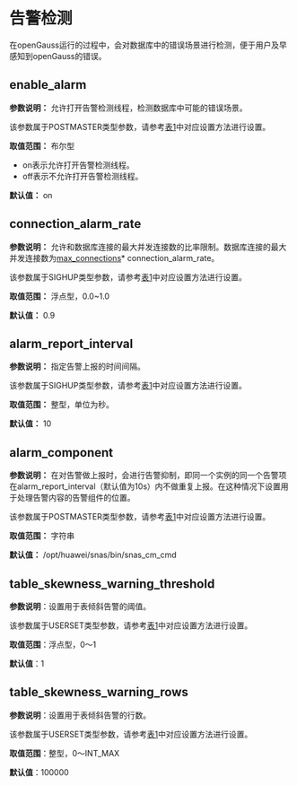 # 告警检测

在openGauss运行的过程中，会对数据库中的错误场景进行检测，便于用户及早感知到openGauss的错误。

## enable\_alarm<a name="zh-cn_topic_0283137422_zh-cn_topic_0237124725_zh-cn_topic_0059779120_s7f12ed000f874dd9814499d27029e7be"></a>

**参数说明：** 允许打开告警检测线程，检测数据库中可能的错误场景。

该参数属于POSTMASTER类型参数，请参考[表1](重设参数.md#zh-cn_topic_0237121562_zh-cn_topic_0059777490_t91a6f212010f4503b24d7943aed6d846)中对应设置方法进行设置。

**取值范围：** 布尔型

-   on表示允许打开告警检测线程。
-   off表示不允许打开告警检测线程。

**默认值：** on

## connection\_alarm\_rate<a name="zh-cn_topic_0283137422_zh-cn_topic_0237124725_zh-cn_topic_0059779120_s3377772ef3b34f0d860419f218742b7f"></a>

**参数说明：** 允许和数据库连接的最大并发连接数的比率限制。数据库连接的最大并发连接数为[max\_connections](连接设置.md#zh-cn_topic_0237124695_zh-cn_topic_0059777636_sa723b719fa70453bb7ec27f323d41c79)\* connection\_alarm\_rate。

该参数属于SIGHUP类型参数，请参考[表1](重设参数.md#zh-cn_topic_0237121562_zh-cn_topic_0059777490_t91a6f212010f4503b24d7943aed6d846)中对应设置方法进行设置。

**取值范围：** 浮点型，0.0\~1.0

**默认值：** 0.9

## alarm\_report\_interval<a name="zh-cn_topic_0283137422_zh-cn_topic_0237124725_zh-cn_topic_0059779120_s497b814638754853804a73cddef23bff"></a>

**参数说明：** 指定告警上报的时间间隔。

该参数属于SIGHUP类型参数，请参考[表1](重设参数.md#zh-cn_topic_0237121562_zh-cn_topic_0059777490_t91a6f212010f4503b24d7943aed6d846)中对应设置方法进行设置。

**取值范围：** 整型，单位为秒。

**默认值：** 10

## alarm\_component<a name="zh-cn_topic_0283137422_zh-cn_topic_0237124725_zh-cn_topic_0059779120_sfd9b71927dd048ee865ab9d7787548e3"></a>

**参数说明：** 在对告警做上报时，会进行告警抑制，即同一个实例的同一个告警项在alarm\_report\_interval（默认值为10s）内不做重复上报。在这种情况下设置用于处理告警内容的告警组件的位置。

该参数属于POSTMASTER类型参数，请参考[表1](重设参数.md#zh-cn_topic_0237121562_zh-cn_topic_0059777490_t91a6f212010f4503b24d7943aed6d846)中对应设置方法进行设置。

**取值范围：** 字符串

**默认值：** /opt/huawei/snas/bin/snas\_cm\_cmd

## table\_skewness\_warning\_threshold<a name="zh-cn_topic_0283137574_zh-cn_topic_0237124754_section174079331456"></a>

**参数说明**：设置用于表倾斜告警的阈值。

该参数属于USERSET类型参数，请参考[表1](重设参数.md#zh-cn_topic_0237121562_zh-cn_topic_0059777490_t91a6f212010f4503b24d7943aed6d846)中对应设置方法进行设置。

**取值范围**：浮点型，0～1

**默认值**：1

## table\_skewness\_warning\_rows<a name="zh-cn_topic_0283137574_zh-cn_topic_0237124754_section816564619464"></a>

**参数说明**：设置用于表倾斜告警的行数。

该参数属于USERSET类型参数，请参考[表1](重设参数.md#zh-cn_topic_0237121562_zh-cn_topic_0059777490_t91a6f212010f4503b24d7943aed6d846)中对应设置方法进行设置。

**取值范围**：整型，0～INT\_MAX

**默认值**：100000

